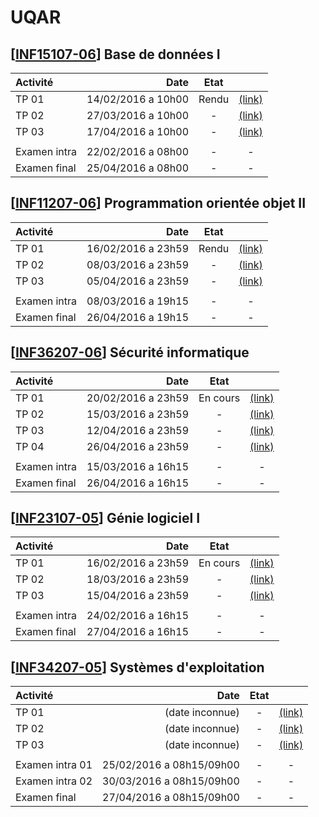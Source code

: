 UQAR
======

## [[INF15107-06](http://portail.uqar.ca/course/view.php?id=5466)] Base de données I

| Activité     | Date | Etat | |
| :- | -: | :-: | :-: |
| TP 01 | 14/02/2016 a 10h00 | Rendu | [(link)](https://github.com/pantzerbrendan/uqar/tree/master/INF15107) |
| TP 02 | 27/03/2016 a 10h00 | - | [(link)]() |
| TP 03 | 17/04/2016 a 10h00 | - | [(link)]() |
| | |
| Examen intra | 22/02/2016 a 08h00 | - | - |
| Examen final | 25/04/2016 a 08h00 | - | - |

## [[INF11207-06](http://portail.uqar.ca/course/view.php?id=5465)] Programmation orientée objet II

| Activité     | Date | Etat | |
| :- | -: | :-: | :-: |
| TP 01 | 16/02/2016 a 23h59 | Rendu | [(link)](https://github.com/pantzerbrendan/uqar/tree/master/INF11207/TP1) |
| TP 02 | 08/03/2016 a 23h59 | - | [(link)]() |
| TP 03 | 05/04/2016 a 23h59 | - | [(link)]() |
| | |
| Examen intra | 08/03/2016 a 19h15 | - | - |
| Examen final | 26/04/2016 a 19h15 | - | - |

## [[INF36207-06](http://portail.uqar.ca/course/view.php?id=5472)] Sécurité informatique

| Activité     | Date | Etat | |
| :- | -: | :-: | :-: |
| TP 01 | 20/02/2016 a 23h59 | En cours | [(link)](https://github.com/pantzerbrendan/uqar/tree/master/INF36207/TP1) |
| TP 02 | 15/03/2016 a 23h59 | - | [(link)]() |
| TP 03 | 12/04/2016 a 23h59 | - | [(link)]() |
| TP 04 | 26/04/2016 a 23h59 | - | [(link)]() |
| | |
| Examen intra | 15/03/2016 a 16h15 | - | - |
| Examen final | 26/04/2016 a 16h15 | - | - |

## [[INF23107-05](http://portail.uqar.ca/course/view.php?id=5468)] Génie logiciel I

| Activité     | Date | Etat | |
| :- | -: | :-: | :-: |
| TP 01 | 16/02/2016 a 23h59 | En cours | [(link)](https://github.com/pantzerbrendan/uqar/tree/master/INF23107/TP1) |
| TP 02 | 18/03/2016 a 23h59 | - | [(link)]() |
| TP 03 | 15/04/2016 a 23h59 | - | [(link)]() |
| | |
| Examen intra | 24/02/2016 a 16h15 | - | - |
| Examen final | 27/04/2016 a 16h15 | - | - |

## [[INF34207-05](http://portail.uqar.ca/course/view.php?id=5471)] Systèmes d'exploitation

| Activité     | Date | Etat | |
| :- | -: | :-: | :-: |
| TP 01 | (date inconnue) | - | [(link)]() |
| TP 02 | (date inconnue) | - | [(link)]() |
| TP 03 | (date inconnue) | - | [(link)]() |
| | |
| Examen intra 01 | 25/02/2016 a 08h15/09h00 | - | - |
| Examen intra 02 | 30/03/2016 a 08h15/09h00 | - | - |
| Examen final | 27/04/2016 a 08h15/09h00 | - | - |
